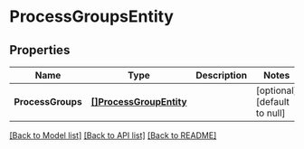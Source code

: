 # ProcessGroupsEntity

## Properties
Name | Type | Description | Notes
------------ | ------------- | ------------- | -------------
**ProcessGroups** | [**[]ProcessGroupEntity**](ProcessGroupEntity.md) |  | [optional] [default to null]

[[Back to Model list]](../pkg/nifi/README.md#documentation-for-models) [[Back to API list]](../pkg/nifi/README.md#documentation-for-api-endpoints) [[Back to README]](../pkg/nifi/README.md)


